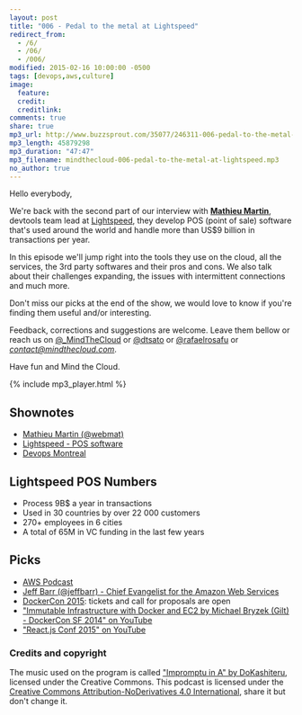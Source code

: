 ```yaml
---
layout: post
title: "006 - Pedal to the metal at Lightspeed"
redirect_from:
  - /6/
  - /06/
  - /006/
modified: 2015-02-16 10:00:00 -0500
tags: [devops,aws,culture]
image:
  feature:
  credit:
  creditlink:
comments: true
share: true
mp3_url: http://www.buzzsprout.com/35077/246311-006-pedal-to-the-metal-at-lightspeed.mp3
mp3_length: 45879298
mp3_duration: "47:47"
mp3_filename: mindthecloud-006-pedal-to-the-metal-at-lightspeed.mp3
no_author: true
---
```

Hello everybody,

We're back with the second part of our interview with **[Mathieu Martin](https://twitter.com/webmat)**, devtools team lead at [Lightspeed](http://www.lightspeedpos.com/), they develop POS (point of sale) software that's used around the world and handle more than US$9 billion in transactions per year.

In this episode we'll jump right into the tools they use on the cloud, all the services, the 3rd party softwares and their pros and cons. We also talk about their challenges expanding, the issues with intermittent connections and much more.

Don't miss our picks at the end of the show, we would love to know if you're finding them useful and/or interesting.

Feedback, corrections and suggestions are welcome. Leave them bellow or reach us on [@_MindTheCloud](https://twitter.com/_MindTheCloud) or [@dtsato](https://twitter.com/dtsato) or [@rafaelrosafu](https://twitter.com/rafaelrosafu) or *contact@mindthecloud.com*.

Have fun and Mind the Cloud.

{% include mp3_player.html %}

## Shownotes
* [Mathieu Martin (@webmat)](https://twitter.com/webmat)
* [Lightspeed - POS software](http://www.lightspeedpos.com/)
* [Devops Montreal](http://www.devopsmtl.com/)

## Lightspeed POS Numbers
* Process 9B$ a year in transactions
* Used in 30 countries by over 22 000 customers
* 270+ employees in 6 cities
* A total of 65M in VC funding in the last few years

## Picks
* [AWS Podcast](http://aws.amazon.com/podcasts/aws-podcast/)
* [Jeff Barr (@jeffbarr) - Chief Evangelist for the Amazon Web Services](https://twitter.com/jeffbarr)
* [DockerCon 2015](http://www.dockercon.com/): tickets and call for proposals are open
* ["Immutable Infrastructure with Docker and EC2 by Michael Bryzek (Gilt) - DockerCon SF 2014" on YouTube](https://www.youtube.com/watch?v=GaHzdqFithc)
* ["React.js Conf 2015" on YouTube](https://www.youtube.com/playlist?list=PLb0IAmt7-GS1cbw4qonlQztYV1TAW0sCr)

### Credits and copyright
The music used on the program is called ["Impromptu in A" by DoKashiteru](http://dig.ccmixter.org/files/DoKashiteru/24766), licensed under the Creative Commons. This podcast is licensed under the [Creative Commons Attribution-NoDerivatives 4.0 International](https://creativecommons.org/licenses/by-nd/4.0/), share it but don't change it.
